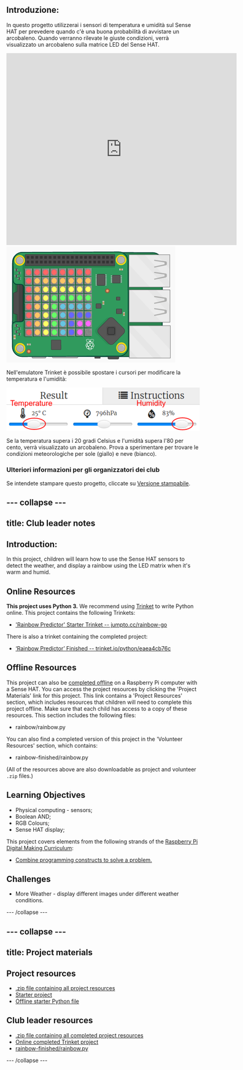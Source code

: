 ## Introduzione:

In questo progetto utilizzerai i sensori di temperatura e umidità sul Sense HAT per prevedere quando c'è una buona probabilità di avvistare un arcobaleno. Quando verranno rilevate le giuste condizioni, verrà visualizzato un arcobaleno sulla matrice LED del Sense HAT.

<div class="trinket">
  <iframe src="https://trinket.io/embed/python/eaea4cb76c?outputOnly=true&start=result" width="600" height="500" frameborder="0" marginwidth="0" marginheight="0" allowfullscreen mark="crwd-mark">
</iframe> <img src="images/rainbow-final.png" />
</div>

Nell'emulatore Trinket è possibile spostare i cursori per modificare la temperatura e l'umidità:

![screenshot](images/rainbow-sliders.png)

Se la temperatura supera i 20 gradi Celsius e l'umidità supera l'80 per cento, verrà visualizzato un arcobaleno. Prova a sperimentare per trovare le condizioni meteorologiche per sole (giallo) e neve (bianco).

### Ulteriori informazioni per gli organizzatori dei club

Se intendete stampare questo progetto, cliccate su [Versione stampabile](https://projects.raspberrypi.org/en/projects/rainbow-predictor/print).

## \--- collapse \---

## title: Club leader notes

## Introduction:

In this project, children will learn how to use the Sense HAT sensors to detect the weather, and display a rainbow using the LED matrix when it's warm and humid.

## Online Resources

**This project uses Python 3.** We recommend using [Trinket](https://trinket.io/) to write Python online. This project contains the following Trinkets:

* ['Rainbow Predictor' Starter Trinket -- jumpto.cc/rainbow-go](http://jumpto.cc/rainbow-go)

There is also a trinket containing the completed project:

* [‘Rainbow Predictor’ Finished -- trinket.io/python/eaea4cb76c](https://trinket.io/python/eaea4cb76c)

## Offline Resources

This project can also be [completed offline](https://www.codeclubprojects.org/en-GB/resources/physical-sense-hat/) on a Raspberry Pi computer with a Sense HAT. You can access the project resources by clicking the 'Project Materials' link for this project. This link contains a 'Project Resources' section, which includes resources that children will need to complete this project offline. Make sure that each child has access to a copy of these resources. This section includes the following files:

* rainbow/rainbow.py

You can also find a completed version of this project in the 'Volunteer Resources' section, which contains:

* rainbow-finished/rainbow.py

(All of the resources above are also downloadable as project and volunteer `.zip` files.)

## Learning Objectives

* Physical computing - sensors;
* Boolean AND; 
* RGB Colours;
* Sense HAT display;

This project covers elements from the following strands of the [Raspberry Pi Digital Making Curriculum](http://rpf.io/curriculum):

* [Combine programming constructs to solve a problem.](https://www.raspberrypi.org/curriculum/programming/builder)

## Challenges

* More Weather - display different images under different weather conditions. 

\--- /collapse \---

## \--- collapse \---

## title: Project materials

## Project resources

* [.zip file containing all project resources](resources/rainbow-project-resources.zip)
* [Starter project](http://jumpto.cc/rainbow-go)
* [Offline starter Python file](resources/rainbow-rainbow.py)

## Club leader resources

* [.zip file containing all completed project resources](resources/rainbow-volunteer-resources.zip)
* [Online completed Trinket project](https://trinket.io/python/eaea4cb76c)
* [rainbow-finished/rainbow.py](resources/rainbow-final-rainbow.py)

\--- /collapse \---